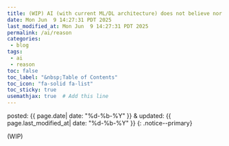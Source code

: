 ```yaml
---
title: (WIP) AI (with current ML/DL architecture) does not believe nor reason nor know nor think!
date: Mon Jun  9 14:27:31 PDT 2025
last_modified_at: Mon Jun  9 14:27:31 PDT 2025
permalink: /ai/reason
categories:
 - blog
tags:
 - ai
 - reason
toc: false
toc_label: "&nbsp;Table of Contents"
toc_icon: "fa-solid fa-list"
toc_sticky: true
usemathjax: true  # Add this line
---
```


<!--tags: {% for tag in page.tags %} <a href="/tags/#{{ tag }}">{{ tag }}</a> {% endfor %}
<br>
cats: {% for category in page.categories %} <a href="/categories/#{{ category }}">{{ category }}</a> {% endfor %}-->

posted: {{ page.date| date: "%d-%b-%Y" }}
&amp;
updated: {{ page.last_modified_at| date: "%d-%b-%Y" }}
{: .notice--primary}


(WIP)

